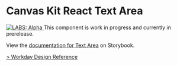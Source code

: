 # Canvas Kit React Text Area

<a href="https://github.com/Workday/canvas-kit/tree/master/modules/labs-react/README.md">
  <img src="https://img.shields.io/badge/LABS-alpha-orange" alt="LABS: Alpha" />
</a>  This component is work in progress and currently in prerelease.

View the
[documentation for Text Area](https://workday.github.io/canvas-kit/?path=/docs/labs-text-area-react--basic)
on Storybook.

[> Workday Design Reference](https://design.workday.com/components/areas/text-area)
